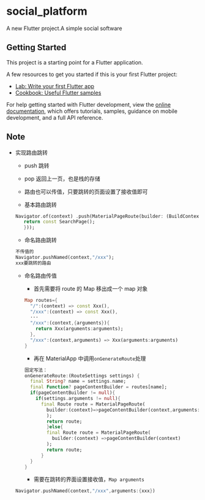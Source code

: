 # social_platform

A new Flutter project.A simple social software

## Getting Started

This project is a starting point for a Flutter application.

A few resources to get you started if this is your first Flutter project:

- [Lab: Write your first Flutter app](https://docs.flutter.dev/get-started/codelab)
- [Cookbook: Useful Flutter samples](https://docs.flutter.dev/cookbook)

For help getting started with Flutter development, view the
[online documentation](https://docs.flutter.dev/), which offers tutorials,
samples, guidance on mobile development, and a full API reference.

## Note

- 实现路由跳转

  - push 跳转
  - pop 返回上一页，也是栈的存储
  - 路由也可以传值，只要跳转的页面设置了接收值即可

  - 基本路由跳转

  ```dart
  Navigator.of(context) .push(MaterialPageRoute(builder: (BuildContext context) {
     return const SearchPage();
     }));
  ```

  - 命名路由跳转

  ```dart
  不传值的
  Navigator.pushNamed(context,"/xxx");
  xxx要跳转的路由

  ```

  - 命名路由传值

    - 首先需要将 route 的 Map 移出成一个 map 对象

    ```dart
    Map routes={
      "/":(context) => const Xxx(),
      "/xxx":(context) => const Xxx(),
      ···
      "/xxx":(context,{arguments}){
        return Xxx(arguments:arguments);
      },
      "/xxx":(context,arguments) => Xxx(arguments:arguments)
    }
    ```

    - 再在 MaterialApp 中调用`onGenerateRoute`处理

    ```dart
    固定写法：
    onGenerateRoute:(RouteSettings settings) {
      final String? name = settings.name;
      final Function? pageContentBuilder = routes[name];
      if(pageContentBuilder != null){
        if(settings.arguments != null){
          final Route route = MaterialPageRoute(
            builder:(context)=>pageContentBuilder(context,arguments:settings.arguments)
            );
            return route;
            }else{
            final Route route = MaterialPageRoute(
              builder:(context) =>pageContentBuilder(context)
            );
            return route;
          }
      }
    }
    ```

    - 需要在跳转的界面设置接收值，`Map arguments`

  ```dart
  Navigator.pushNamed(context,"/xxx",arguments:{xxx})
  ```
